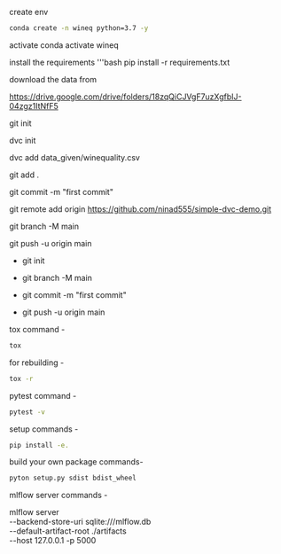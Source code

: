 create env
```bash
conda create -n wineq python=3.7 -y
```

activate 
conda activate wineq

install the requirements
'''bash
pip install -r requirements.txt

download the data from 

https://drive.google.com/drive/folders/18zqQiCJVgF7uzXgfbIJ-04zgz1ItNfF5

git init 

dvc  init 

dvc add data_given/winequality.csv

git add . 

git commit -m "first commit"

git remote add origin https://github.com/ninad555/simple-dvc-demo.git

git branch -M main

git push -u origin main
 
+ git init 

+ git branch -M main

+ git commit -m "first commit"

+ git push -u origin main 

tox command -
```bash
tox 
```

for rebuilding -
```bash
tox -r
```

pytest command - 
```bash
pytest -v 
```

setup commands - 
```bash 
pip install -e.
```

build your own package commands-
```bash
pyton setup.py sdist bdist_wheel
```

mlflow server commands - 

mlflow server \
    --backend-store-uri sqlite:///mlflow.db \
    --default-artifact-root ./artifacts \
    --host 127.0.0.1 -p 5000

